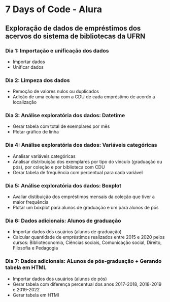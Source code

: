# 7 Days of Code - Alura

## Exploração de dados de empréstimos dos acervos do sistema de bibliotecas da UFRN

### Dia 1: Importação e unificação dos dados
+ Importar dados
+ Unificar dados

### Dia 2: Limpeza dos dados
+ Remoção de valores nulos ou duplicados
+ Adição de uma coluna com a CDU de cada empréstimo de acordo a localização

### Dia 3: Análise exploratória dos dados: Datetime
+ Gerar tabela com total de exemplares por mês
+ Plotar gráfico de linha

### Dia 4: Análise exploratória dos dados: Variáveis categóricas
+ Analisar variáveis categóricas
+ Analisar distribuição dos exemplares por tipo do vínculo (graduação ou pós), por coleção e por biblioteca com CDU
+ Gerar tabela de frequência com percentual para cada variável

### Dia 5: Análise exploratória dos dados: Boxplot
+ Avaliar distibuição dos empréstimos mensais da coleção que tiver a maior frequência
+ Plotar um boxplot para alunos de graduação e um para alunos de pós

### Dia 6: Dados adicionais: Alunos de graduação
+ Importar dados dos usuários (alunos de graduação)
+ Calcular quantidade de empréstimos realizados entre 2015 e 2020 pelos cursos: Biblioteconomia, Ciências sociais, Comunicação social, Direito, Filosofia e Pedagogia

### Dia 7: Dados adicionais: ALunos de pós-graduação + Gerando tabela em HTML
+ Importar dados dos usuários (alunos de pós)
+ Gerar tabela com diferença percentual dos anos 2017-2018, 2018-2019 e 2019-2022
+ Gerar tabela em HTMl
